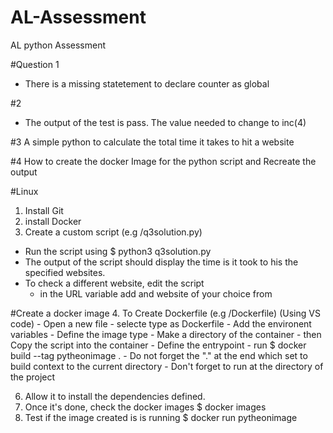 # AL-Assessment
AL python Assessment 

#Question 1
- There is a missing statetement to declare counter as global

#2
- The output of the test is pass. The value needed to change to inc(4) 

#3
A simple python to calculate the total time it takes to hit a website

#4
How to create the docker Image for the python script and Recreate the output


#Linux
1. Install Git
2. install Docker
3. Create a custom script (e.g /q3solution.py)
 - Run the script using $ python3 q3solution.py
 - The output of the script should display the time is it took to his the specified websites.
 - To check a different website, edit the script
	- in the URL variable add and website of your choice from 
		
#Create a docker image
4. To Create Dockerfile (e.g /Dockerfile) (Using VS code)
	- Open a new file
	- selecte type as Dockerfile
	- Add the environent variables
	- Define the image type 
	- Make a directory of the container
	-  then Copy the script into the container
	- Define the entrypoint
	- run $  docker build --tag pytheonimage .
	 - Do not forget the "." at the end which set to build context to the current directory
	 - Don't forget to run at the directory of the project

6. Allow it to install the dependencies defined.
7. Once it's done, check the docker images
	$ docker images
8. Test if the image created is is running
    $ docker run pytheonimage
 
